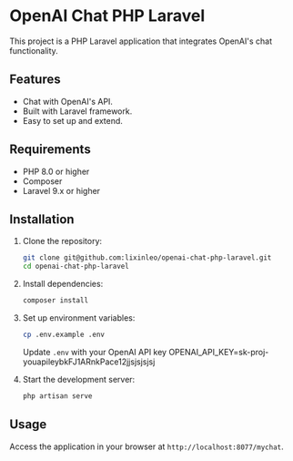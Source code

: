# OpenAI Chat PHP Laravel

This project is a PHP Laravel application that integrates OpenAI's chat functionality.

## Features

- Chat with OpenAI's API.
- Built with Laravel framework.
- Easy to set up and extend.

## Requirements

- PHP 8.0 or higher
- Composer
- Laravel 9.x or higher

## Installation

1. Clone the repository:
    ```bash
    git clone git@github.com:lixinleo/openai-chat-php-laravel.git
    cd openai-chat-php-laravel
    ```

2. Install dependencies:
    ```bash
    composer install
    ```

3. Set up environment variables:
    ```bash
    cp .env.example .env
    ```
    Update `.env` with your OpenAI API key
    OPENAI_API_KEY=sk-proj-youapileybkFJ1ARnkPace12jjsjsjsjsj


4. Start the development server:
    ```bash
    php artisan serve
    ```

## Usage

Access the application in your browser at `http://localhost:8077/mychat`.


